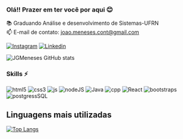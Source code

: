 ### Olá!! Prazer em ter você por aqui  😊

📚 Graduando Análise e desenvolvimento de Sistemas-UFRN <br/> 
📫 E-mail de contato: joao.meneses.cont@gmail.com

[![Instagram](	https://img.shields.io/badge/Instagram-E4405F?style=for-the-badge&logo=instagram&logoColor=white)](https://www.instagram.com/jaum.gomezz/)
[![Linkedin](	https://img.shields.io/badge/LinkedIn-0077B5?style=for-the-badge&logo=linkedin&logoColor=white)]()


![JGMeneses GitHub stats](https://github-readme-stats.vercel.app/api?username=JGMeneses&show_icons=true&theme=dark)

### Skills ⚡
![html5](https://img.shields.io/badge/HTML5-E34F26?style=for-the-badge&logo=html5&logoColor=white)
![css3](https://img.shields.io/badge/CSS3-1572B6?style=for-the-badge&logo=css3&logoColor=white)
![js](https://img.shields.io/badge/JavaScript-F7DF1E?style=for-the-badge&logo=javascript&logoColor=black)
![nodeJS](https://img.shields.io/badge/Node.js-43853D?style=for-the-badge&logo=node.js&logoColor=white)
![Java](https://img.shields.io/badge/Java-ED8B00?style=for-the-badge&logo=java&logoColor=white)
![cpp](https://img.shields.io/badge/C%2B%2B-00599C?style=for-the-badge&logo=c%2B%2B&logoColor=white)
![React](https://img.shields.io/badge/React-20232A?style=for-the-badge&logo=react&logoColor=61DAFB)
![bootstraps](https://img.shields.io/badge/Bootstrap-563D7C?style=for-the-badge&logo=bootstrap&logoColor=white)
![postgressSQL](https://img.shields.io/badge/PostgreSQL-316192?style=for-the-badge&logo=postgresql&logoColor=white)


## Linguagens mais utilizadas


[![Top Langs](https://github-readme-stats.vercel.app/api/top-langs/?username=JGMeneses&exclude_repo=github-readme-stats,anuraghazra.github.io)](https://github.com/JGMeneses/github-readme-stats)


